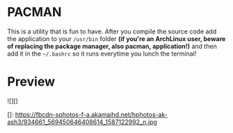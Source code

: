 PACMAN
======

This is a utility that is fun to have. After you compile the source code
add the application to your `/usr/bin` folder **(if you're an ArchLinux
user, beware of replacing the package manager, also pacman, application!)** and then add it in the
`~/.bashrc` so it runs everytime you lunch the terminal!

Preview
=======

![][]

  []: https://fbcdn-sphotos-f-a.akamaihd.net/hphotos-ak-ash3/934661_569450646408614_1587122992_n.jpg
